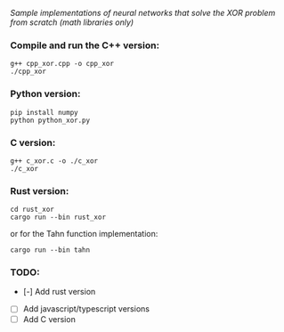 *Sample implementations of neural networks that solve the XOR problem from scratch (math libraries only)*

### Compile and run the C++ version:

```
g++ cpp_xor.cpp -o cpp_xor
./cpp_xor
```
### Python version:
```
pip install numpy
python python_xor.py
```
### C version:
```
g++ c_xor.c -o ./c_xor
./c_xor
```
### Rust version:
```
cd rust_xor
cargo run --bin rust_xor
```
or for the Tahn function implementation:
```
cargo run --bin tahn
```

### TODO:
- [-] Add rust version
- [ ] Add javascript/typescript versions
- [ ] Add C version